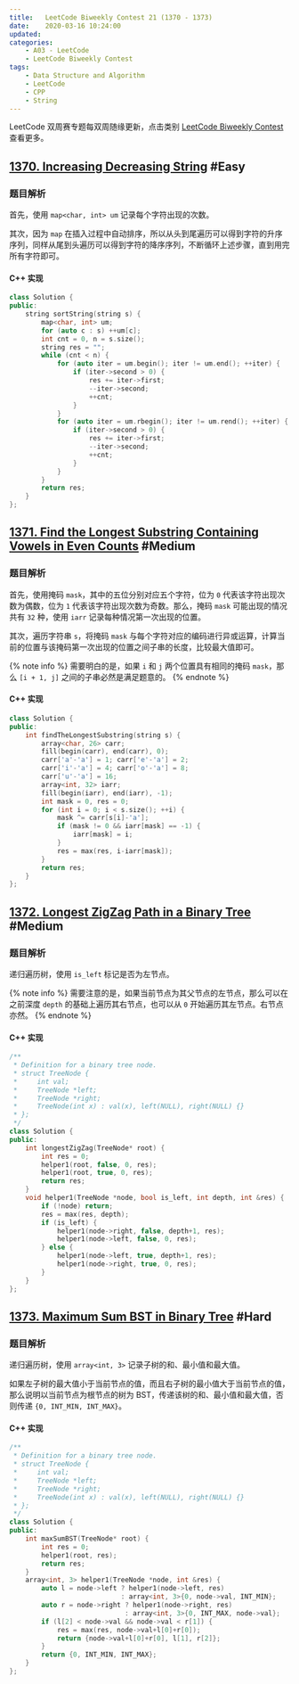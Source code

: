 ```yaml
---
title:   LeetCode Biweekly Contest 21 (1370 - 1373)
date:    2020-03-16 10:24:00
updated:
categories:
    - A03 - LeetCode
    - LeetCode Biweekly Contest
tags:
    - Data Structure and Algorithm
    - LeetCode
    - CPP
    - String
---
```


LeetCode 双周赛专题每双周随缘更新，点击类别 [LeetCode Biweekly Contest](/categories/LeetCode-Biweekly-Contest/) 查看更多。

<!-- more -->

## [1370. Increasing Decreasing String](https://leetcode.com/contest/biweekly-contest-21/problems/increasing-decreasing-string/) #Easy

### 题目解析

首先，使用 `map<char, int> um` 记录每个字符出现的次数。

其次，因为 `map` 在插入过程中自动排序，所以从头到尾遍历可以得到字符的升序序列，同样从尾到头遍历可以得到字符的降序序列，不断循环上述步骤，直到用完所有字符即可。

#### C++ 实现

```cpp
class Solution {
public:
    string sortString(string s) {
        map<char, int> um;
        for (auto c : s) ++um[c];
        int cnt = 0, n = s.size();
        string res = "";
        while (cnt < n) {
            for (auto iter = um.begin(); iter != um.end(); ++iter) {
                if (iter->second > 0) {
                    res += iter->first;
                    --iter->second;
                    ++cnt;
                }
            }
            for (auto iter = um.rbegin(); iter != um.rend(); ++iter) {
                if (iter->second > 0) {
                    res += iter->first;
                    --iter->second;
                    ++cnt;
                }
            }
        }
        return res;
    }
};
```

## [1371. Find the Longest Substring Containing Vowels in Even Counts](https://leetcode.com/contest/biweekly-contest-21/problems/find-the-longest-substring-containing-vowels-in-even-counts/) #Medium

### 题目解析

首先，使用掩码 `mask`，其中的五位分别对应五个字符，位为 `0` 代表该字符出现次数为偶数，位为 `1` 代表该字符出现次数为奇数。那么，掩码 `mask` 可能出现的情况共有 `32` 种，使用 `iarr` 记录每种情况第一次出现的位置。

其次，遍历字符串 `s`，将掩码 `mask` 与每个字符对应的编码进行异或运算，计算当前的位置与该掩码第一次出现的位置之间子串的长度，比较最大值即可。

{% note info %}
需要明白的是，如果 `i` 和 `j` 两个位置具有相同的掩码 `mask`，那么 `[i + 1, j]` 之间的子串必然是满足题意的。
{% endnote %}

#### C++ 实现

```cpp
class Solution {
public:
    int findTheLongestSubstring(string s) {
        array<char, 26> carr;
        fill(begin(carr), end(carr), 0);
        carr['a'-'a'] = 1; carr['e'-'a'] = 2;
        carr['i'-'a'] = 4; carr['o'-'a'] = 8;
        carr['u'-'a'] = 16;
        array<int, 32> iarr;
        fill(begin(iarr), end(iarr), -1);
        int mask = 0, res = 0;
        for (int i = 0; i < s.size(); ++i) {
            mask ^= carr[s[i]-'a'];
            if (mask != 0 && iarr[mask] == -1) {
                iarr[mask] = i;
            }
            res = max(res, i-iarr[mask]);
        }
        return res;
    }
};
```

## [1372. Longest ZigZag Path in a Binary Tree](https://leetcode.com/contest/biweekly-contest-21/problems/longest-zigzag-path-in-a-binary-tree/) #Medium

### 题目解析

递归遍历树，使用 `is_left` 标记是否为左节点。

{% note info %}
需要注意的是，如果当前节点为其父节点的左节点，那么可以在之前深度 `depth` 的基础上遍历其右节点，也可以从 `0` 开始遍历其左节点。右节点亦然。
{% endnote %}

#### C++ 实现

```cpp
/**
 * Definition for a binary tree node.
 * struct TreeNode {
 *     int val;
 *     TreeNode *left;
 *     TreeNode *right;
 *     TreeNode(int x) : val(x), left(NULL), right(NULL) {}
 * };
 */
class Solution {
public:
    int longestZigZag(TreeNode* root) {
        int res = 0;
        helper1(root, false, 0, res);
        helper1(root, true, 0, res);
        return res;
    }
    void helper1(TreeNode *node, bool is_left, int depth, int &res) {
        if (!node) return;
        res = max(res, depth);
        if (is_left) {
            helper1(node->right, false, depth+1, res);
            helper1(node->left, false, 0, res);
        } else {
            helper1(node->left, true, depth+1, res);
            helper1(node->right, true, 0, res);
        }
    }
};
```

## [1373. Maximum Sum BST in Binary Tree](https://leetcode.com/contest/biweekly-contest-21/problems/maximum-sum-bst-in-binary-tree/) #Hard

### 题目解析

递归遍历树，使用 `array<int, 3>` 记录子树的和、最小值和最大值。

如果左子树的最大值小于当前节点的值，而且右子树的最小值大于当前节点的值，那么说明以当前节点为根节点的树为 BST，传递该树的和、最小值和最大值，否则传递 `{0, INT_MIN, INT_MAX}`。

#### C++ 实现

```cpp
/**
 * Definition for a binary tree node.
 * struct TreeNode {
 *     int val;
 *     TreeNode *left;
 *     TreeNode *right;
 *     TreeNode(int x) : val(x), left(NULL), right(NULL) {}
 * };
 */
class Solution {
public:
    int maxSumBST(TreeNode* root) {
        int res = 0;
        helper1(root, res);
        return res;
    }
    array<int, 3> helper1(TreeNode *node, int &res) {
        auto l = node->left ? helper1(node->left, res)
                            : array<int, 3>{0, node->val, INT_MIN};
        auto r = node->right ? helper1(node->right, res)
                             : array<int, 3>{0, INT_MAX, node->val};
        if (l[2] < node->val && node->val < r[1]) {
            res = max(res, node->val+l[0]+r[0]);
            return {node->val+l[0]+r[0], l[1], r[2]};
        }
        return {0, INT_MIN, INT_MAX};
    }
};
```
